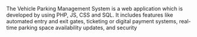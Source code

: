 The Vehicle Parking Management System is a web application which is
developed by using PHP, JS, CSS and SQL. It includes features 
like automated entry and exit gates, ticketing or digital payment systems,
real-time parking space availability updates, and security
